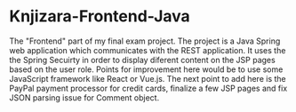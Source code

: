 # Knjizara-Frontend-Java
The "Frontend" part of my final exam project.
The project is a Java Spring web application which communicates with the REST application.
It uses the the Spring Secuirty in order to display diferent content on the JSP pages based on the user role.
Points for improvement here would be to use some JavaScript framework like React or Vue.js.
The next point to add here is the PayPal payment processor for credit cards,
finalize a few JSP pages and fix JSON parsing issue for Comment object.
